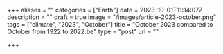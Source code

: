 +++
aliases = ""
categories = ["Earth"]
date = 2023-10-01T11:14:07Z
description = ""
draft = true
image = "/images/article-2023-october.png"
tags = ["climate", "2023", "October"]
title = "October 2023 compared to October from 1922 to 2022.be"
type = "post"
url = ""

+++

